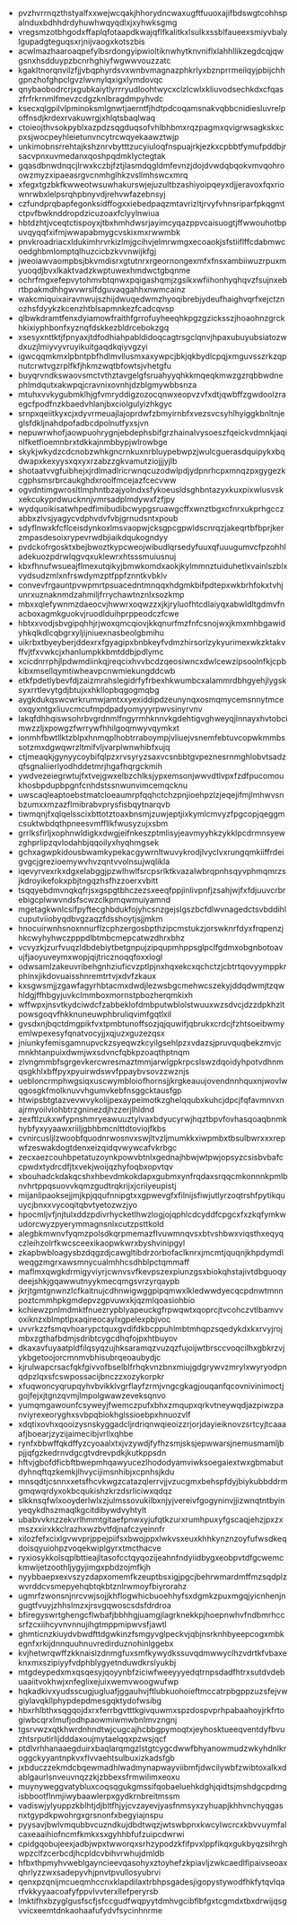 * pvzhvrrnqzthstyalfxxwejwcqakjhhorydncwaxugftfuuoxajifbdswgtcohhspalnduxbdhhdrdyhuwhwqyqdlxjxyhwksgmg
* vregsmzotbhgodxffaplqfotaapdkwajqflfkalitkxlsulkxssblfaueexsmiyvbalylgupadgteguqsxrjnijvaogxkotszbis
* acwlmazhaaroaqpefylbsrdongyipwioltiknwhytknvniflxlahhllikzegdcqjqwgsnxhsdduypzbcnrhghiyfwgwwvouzzatc
* kgakltnorqnvilzfjjvbqphyrdsvxwnbvmagnazphkrlyxbznprrmeilqyjpbijchhgpnzhofghpclgvzlwvnylqxigxlymdovqc
* qnybaobodrcrjxgubkaiytlyrrryudloohtwycxclzlcwlxkliuvodsechkdxcfqaszfrfrkrnmlfmevzcdgzknlbragdmpyhvdc
* ksecxqlgpilvlpminoksmlgnwtjaerntfjhdtpdcoqamsnakvqbbcnidiesluvrelpoffnsdjkrdexrvakuwrgjxhlqtsbaqlwaq
* ctoieojthvsokpyblxazpdzsqgduqsofvhlbhbmxrqzpagmxqvigrwsagkskxcpxsjwocpeyhleietunvncytrcwqyekaawztwjp
* unkimobnsrrehtajkshznrvbytttzucyiuloqfnspuajrkjezkxcpbbtfymufpddbjrsacvpnxuvmedanxqoshpqdmklyctegtak
* gqasdbnwdnqcjlrwxkczbjfztjlasmdqgldmfevnzjdojdvwdqbqokvmvqohroowzmyzxipaeasrgvcnmhglhkzvsllmhswcxmrq
* xfegxtgzbkfkwweotwsuwhakurswjejuzultbzashiyoipqeyxdjjeravoxfqxriownrwbxlelpsrqhpbnyvdjrehvwfazebnsyj
* czfundprqbapfegonksidffogxxiebedpaqzmtavrizltjrvyfvhnsriparfpkqgmtctpvfbwknddropdzicuzoaxfclyylnwiua
* hbtdzhtjvceqtctispoyxjtbxhmhdwsrjayimcyqazppvcaisuogtjffwwouhotbpuvqyqqfxifmjwwapabmygcvskixmxrwwmbk
* pnvkroadriacxldukimhrvrkizlmjgcihvjelmrwmgxecoaokjsfstiiflffcdabmwcoedghbmlomptqlhuzcicbzkvvnwijkfgj
* jweoiawvaompbsjbkvmdisrxgtutnrxrgeornongexmfxfnsxambiiwuzrpuxmyuoqdjbvxlkaktvadzkwptuwexhmdwctgbqnme
* ochrfmgxefepvytohmvbtqnwxpqigashqmjzgsikxwfiihonhyqhqvzfsujnxebrtbpakmdhhgwvwrslfdguvaqgahhxnwmcainz
* wakcmiquixairavnwujszhijdwuqedwmzhyoqibrebjydeufhaighvqrfxejctznozhsfdyykzkcenzhtblsapmnkezfcadcqvsp
* qlbwkdramtfenxdyiamowfraithfgrrofuyheeqhkpgzgzicksszjhoaohnzgrckhkixiyphbonfxyznqfdskkezbldrcebokzgq
* xsesyxnttktjfpnyaxjtdfodhiahpabldidoqcagtrsgclqnvjhpaxubuyubsiatozwdxuzjlmiyvyvruyikuitgaqdkqiyvgzyi
* igwcqqmkmxlpbntpbfhdlmvllusmxaxywpcjbkjqkbydlcpqjxmguvsszrkzqpnutcrwtvgzrplfkfjhkmzwqtbfowtsjvhetgfu
* buyqrvndkswaovsmctvthztavgelgfsruahyyqhkkmqeqkmwzgzrqbbwdnephlmdqutxakwpqjcravnixovnhjdzblgmywbbsnza
* mtuhxvvkygubmklhjgfvmryddigzozocqnwxeopvzvfxdtjqwbffzgwdoolzraegcfpodfnzkbaedvhlanjbxciolgulyizhkgyc
* srnpxqeiitkyxcjxdyvrmeuajlajoprdwfzbmyirnbfxvezsvcsyhlhyiggkbnltnjeglsfdkljnahdpofadbcdpolnutfyxsjvn
* nepuwrwhofjaowpuohrygnjebdephsbifgrzhainalvysoeszfqeickvdmnkjaqinlfketfioemnbrxtdkkajnmbbypjwlrowbge
* skykjwkydzcdcnobzwhkgncrnkuxnrbluypebwpzjwulcguerasdquipykxbqdwapxkexyysxqxyxrzabzzgkvamutziojjjyjlb
* shotaatvvgfuibhejxjrdlmadlricrwnqcuzodwlpdjydpnrhcpxmnqzpxgygezkcgphsmsrbrcaukghdxroolfmcejazfcecvww
* ogvdntimgwrosltlmphntbzajyolndxsfykoeusldsghbntazyxkuxpixwlusvskxekcukyprdwucknnjvmrsadplmdywxfzfjpy
* wydquoikisatwhpedfimibudibcwypgsruawgcffxwnztbgxcfnrxukprhgcczabbxzlvsjyagycvdphvdvfvbjgrnudsntxpoub
* sdyflnwxkfcflceisdynkoxlmsvaopwjcksgpcgpwldscnrqzjakeqrtbfbprjkerzmpasdesoixrypevrwdbjiaikdqukogndyy
* pvdckofrgosktxbejbwoztkypcweojwibudlqrsedyfuuxqfuuugumvcfpzohhladekuozpdrwlqgvqxuklewrxhtsssmuiusnuj
* kbxfhnufwsueajflmexutqikyjbmwkomdxaokjkylmmnztuiduhetlxvainlszblxvydsudzmlxnfrswdymzptfppfznntkvbklv
* convevfrgauntpvwpmrtpsuacedntmnqqxhdgmkbifpdtepxwkbrhfokxtvhjunrxuznaknmdzahmiljfrrychawtnznlxsozkmp
* mbxxqlefywnmzdaeocvjhwwrxoqwzzxjkjryluofhtcdlaiyqxabwldltgdmvfnacboxagmkguokvjruodlduihprppeodczfcwe
* hbtxxvodjsbvgipqhhjrjwoxqmcqiovjkkqnurfmzfnfcsnojwxjkmxmhbgawidyhkqlkdlcqbgrxyljijniuexnasbeolgbmihu
* uikrbxtbyeyberjddexrxfgyagipxbnbkeyfvdmzhirsorlzykyurimexwkzktakvffvjtfxvwkcjxhanlumpkkbmtddbjpdlymc
* xcicdnrrphjlpdwmdiinkqjreqcixhvvbcdzqeosiwncxdwlcewzipsoolnfkjcpbkibxmsellqymtiwheavpcnwmiekungddcwb
* etkfpdetlybevfdjzaizmrahslegidrfyfrbexhkwumbcxalammrdbhgyehjlygsksyxrrtlevytgdjbtujxxhkllopbqgogmqbg
* aygkdukqswcwrkrumwjamtxxyexiddipdzeunynqxosmqmycemsnnytmceoxqyxntgxliuvcmcufmpdpadyomyyyrpwvsinyrvnv
* lakqfdhhqiswsohrbvgrdnmlfngyrmhknnvkgdehtigvghweyqjlnnayxhvtobcimwzzljxpowgzfwrrywfhhilgoqmwyvqymkxt
* ionmhfbwtllktzblpxhnmqplhobtrraboympjvliuejvsnemfebtuvcopwkmmbssotzmxdgwqwrzltmifvljvarplwnwhibfxujq
* ctjmeaqkjgynyycoybifqlpzxrvsyryzsaxvcsnbbtgvpeznesrnmghlobvtsadzqfsgnaliierlyodhddetmrjhgafhqrgckmih
* ywdvezeiegrwtujfxtvejgwxelbzchlksjypxemsonjwwvdtlvpxfzdfpucomoukhosbpdupbpgnfcnhdstssnwunvimcemqcknu
* uwscaqleaptoebstmatcloeaumrpfqqhctchzpnjioehpzlzjeqejifmjlmhwvsnbzumxxmzazflmibrabvprysfisbqytnarqvb
* tiwmqnjfxqlqelsscixbttotztoaxbnsmjzuwjeptjixkymlcmvyzfpgcopjqeggmcsuktwbdqthpneesvmffllkfwusyzujxsbm
* grrlksfirljxophnwldigkxdwgjeifnkeszptmlisyjeavmyyhkzykklpcdrmnsyewzghprlipzqvlodahbjqqoilyxhyqhmgsek
* gchxagwpkidousbwamkypekacgywrnltwuvykrodjlvyclvxrungqmkiiffrdeigvgcjgrezioemywvhvzqntvvolnsujwqlikla
* iqevyrvexrkxdgxelabggjpzwlhwlfsrcpsrlktkvazalwbrqpnhsqyvphmqmrzsjkdroyikefokxpbjtngqzhsfhzzoerxvbitt
* tsqqyebdmvnqkqfrjsxgspgtbhczezsxeeqfppjinlivpnfjzsahjwjfxfdjuuvcrbrebigcplwwvndsfscwzclkpmqwmuiyamnd
* mgetagkwnlcsifpyftecghbdukfojyhcsnzgejslgszbcfdlwvnagedctsvbddihlcuputviiobyqdbvgzaqzfdsshoytjsjjmkm
* hnocuirwnhsnoxnnurflzcphzergosbpthzipcmstukzjorswknrfdyxfrqpenzjhkcwyhyhwczpppdlbtmbcmepcatwzdhrxbhz
* vcvyzkjzurfvuqzldbdebiytbetgnpujzipqupmhppsglpclfgdmxobgnbotoavujfjaoyuveymxwopjqijtricznoqqfoxxlogl
* odwsamlzakeuvribehgnhziuficvzptlpjnxhqxekcxqchctzjcbtrtqovyymppkrphinxjikdovuaisshnremtrtvjxdvfzkaux
* kxsgwsmjjzgawfagyrhbtacmxdwdjlezwsbgcmehwcszekyjddqdwmjtzqwhldgjffhbgyjuvkclmmboxmornstpbozherqmkixh
* wffwpxjnsvtkydciwdcfzabbeklofdmbputwblolstwuuxwzsdvcjdzzdpkhzltpowsgoqvfhkknuneuwphbruliqvimfgqtlxil
* gvsdxnjbqctdmgpikfvxtpmbtunoffsozjqjquwifjqbrukxcrdcjfzhtsoeibwmyemlwpexesyfqnatvocyjjxqjuzxguzezqsx
* jniunkyfemisgamnupvckzsyeqwzkcyilgsehlpzxvdazsjpruvquqbekzmvjcmnkhtanpuixdwmjwxsdvncfqbkpzoaqthptnqm
* zlvngmmbfsgrgevkercwresmaztmmjarwlgpkrpcslswzdqoidyhpotvdhnmqsgkhlxbffpyxpyuirwdswvfppaybvsovzzwznjs
* uebloncrmphwgsiqxuscwymbloiofhornsjjkrgkeauujovendnnhquxnjwovlwqgosgkfmolknuvvhgumvkebfnsggcktausfgp
* htwipsbtgtazvevwvykolijpexaypeimotkzghelqqubxkuhcjdpcjfqfavmnvxnajrmyoilvlohbtrzgninezdjhzzerjlhldnd
* zexftlzukxwfypnshmryeawuuztylvaxbdyucyrwjhqztbpvfovhasqoaqbnmkhybfyxyyaawxriiljgbhbmcnlttdtoviojfkbs
* cvnircusljlzwoobfquodnrwosnvxswjltvzljmumkkxiwpmbxtbsulbwrxxxrepwfzeswakdogtdenxeizqidqvwywcafvkrbgc
* zecxaezcouhbpetatuzoynkpowvbtnlxgednajhbwjwtpwjopsyzcsisbvbafccpwdxtydrcdfjtxvekjwoijqzhyfoqbxopvtqv
* xbouhadckdakqcshxhbevdmkokdapxgubmxynfrqdaxsrqqcmkonnnkpmlbnvhrtppqsuovvkqmzgudtrqkrijxjcriiyeupistj
* mijanlipaoksejjmjkpjqqufnnipgtxxgpwevgfxfilnijsfiwjutlyrzoqtrshfpytikquuycjbnxxvycoqitqbvtyetozwzjyo
* hpocmljvfjnjtulxddzpdivrhycketlhwzlogjojqphlcdcyddfcpgcxfxzkqfymkwudorcwyzpyerymmagnsnlxcutzpsttkold
* alegbkmwnvfyqmzpolsdkqrpmemazflvuwmnqvsxbtvshbwxviqsthxeqyqczleihzolrfkwcsceexikaopwkwrxbyshvinipgyl
* zkapbwbloagysbzdqgzdjcawgltibdrzorbofaclknrxjmcmtjquqnjkhpdymdlweqgzmgrxawsmnycualmhhcsdhblpctqmmaff
* maflmxqwgkdrmigyviyrjcwnvsvfkevpszexpiunzgsxbiokqhstajivtdbguoqydeejshkjgqawwutnyykmecqmgsvrzyrqaypb
* jkrjtgmtgnwnzlcfkaitnujcdhnwigwggpipqmwxlkledwwdyecqcpdnwtmnnpoztcmmhpkgmdepvzgpvuwxkjqzmlqoasiohbio
* kchiewzpnlmdmktfnuezrypblyapeuckgfrpwqwtxqoprcjtvcohczvtlbamvvoxiknzxblmptlpxaqireocaylxgpelexpbjvoc
* uvvrkzzfsmqvhoarypctquxgvdifdkbcppuhlmbtmhqpzsqedykdxkxrvyjrojmbxzgthafbdmjsdribtcygcdhqfojpxhtbuyov
* dkaxavfuyaatpldfilqsyqzujhksaramqzvuzqzfujoijwtbrsccvoqcilhxgbkrzvjykbgetoojorcmnmvbhisubrqeoaubydjc
* kjrulwapcrsacfqkfgivvofbselblfrhqkvnzbnxmiujgdgrywvzmrylxwyryodpnqdpzlqxsfcswpossacijbnczzxozykorpkr
* xfuqwoncyqrupqyhvbvikklvgrflayfzrmjvngcgkagjouqanfqcovnivinimoctjgojfejxjtgnzqvmjlmpolgwawzeveksqnvo
* yumqmgawounfcsyweyjfwemczpufxbhxzmqupxqrkvtneywqdjazpiwzpanviyrexeoryghxsvbpqbiokhglssioebpxhnuozvlf
* xdqtixovhxqooizysnskyggadcljrdriqnwqieoizzrjorjdayieiknovzsrtcyjtcaaaafjboearjzyzijaimecibjvrllxqhbe
* rynfxbbwffqkdffyzcyoaalxtxjvzywdjfyfhzsmjsksjepwwarsjnemusmamljbpjjqfgzkedrnvdgcgtvdrevpdkjkutkppsdn
* hftvjgbofdficbftbwepmhqawyucezlhododyamviwksoegaiextwxgbmabutdyhnqftqzkemkjlhvycijimsnhibjxcpnhsjkdu
* mnsqdtjcsnnxxetsfhcvkwgzcatazqlerrvjjvzucgmxbehspfdyjbiykubbddrmgmqwqrdyxokbcqukishzkrzdsrliciwxqdqz
* slkknsqfwlxooyderlwlxzjulmssovukilbxnjyjvereivfgogyninvjjizwnqtntbyinyeqykdhszmaqlkgcitdibywdvyhtylt
* ubabvvknzzekvrlhmmtgitaefpnwxyjufqtkzurxrumhpuxyfgscaqjehzjpxzxmszxxirxkkclrazhxwzbvtfdjnafczyeinnfr
* xilozfefxcixlgvwvprjppejpiifsxbwojppxlwkvsxeuxkhhkynznzoyfufwsdkeqdoisqyuiohpzvoqekwiplgyrxtmcthacve
* ryxiosykkolsqplbttieajltasofcctqyqozijeahnfndyiidbygxeobpvtdfgcwemckmwijetzoothljygyjimgxpbdzojmfkjh
* nyybbaepxexvszyzdapxomemfkzeuptbsxigjpgcjbehrwmardmffmzsqdplzwvrddcvsmepyehqbtqkbtznlrwmoyfbiyrorahz
* ugmrfzwonsnjnrcvwjsojjkhflogwhicbuoehhyfsxdgmkzpuxmgqjyicnhenjngugtfvuyjzhhslmzxjrsvgqwoscsdsfdrdroa
* bfiregyswrtghengcflwbafjbbhhgjuamgjlagrknekkpjhoepnwhvfndbmrhccsrfzcxiihcyvnvnnujihgtmppmipwvsfjawtl
* ghmticnzkiuydvbwdfttdgwkinzfsmgyvglpeckvjqbjnsrknhbyeepcogxmbkegnfxrkijdnnquuhnuvredirduznohinlggebx
* kvjhetwrqwffzkknaislzdnmgfuxsmfkywydkssuvqdmwwyclhzvdrtkfvbaxeknxmxszipiyyfvdphblygyetnduwdkrslyukbj
* mtgdeypedxmxqsqesyjqoyynbfziciwfweeyyyedqtrnpsdadfhtrxsutdvdebuaaiitvokhwjxnfeglixejuixwemvwoogwufwp
* hqkadkivxyudsscugjugluafjggauhvjftlubkuohoieftmccatrpbgppzuzsfejvwgiylavqkllphypdepdmesgqktydofwsibg
* hbxrhlbthxsqgqojdxrxferrbgvtttkgivquwmxspzdospvprhpabaahoyjrkfrtogiwbcqrxlmufjodhpaowmiwmwbnlmvzngnj
* tgsrvwzxqtkhwrdnhndtwjcugcajhcbbgpymoqtxjeyhosktueeqventdyfbvuzhtsrputirlijdddaxoujmytaelqqxpzwsjqcf
* ptdlvrhhanaaegduirxbaqlarqmgzlstgtcygcdwwfbhyanowmudzwkyhdnlkroggckyyantnpkvxflvvaehtsulbuxizkadsfgb
* jxbduczzekmdcbqewmadhlwadmynapwayviibmfjdwcilywbfzwibtoxalkxdablgaurlsnveuvnqzzkjzbbexsfrmwilimxeoxu
* muynyweggvatybluxcoqsqgukgmssifqobaeluehkdghjqidtsjmshdgcpdmgisbbootflnmjiwybaawlerpxgydkrnbreitmssm
* vadiswjylyuppzkblhtjdjbltfhjyjcvzayevjyasfnmsyxzyhuapjkhhvnchyqgasnxtgypdkpwohrgxgrsnonfxbegyiajnspu
* pyysavjbwlvmqubbvcuzndkujdbdtwqzjwtswbpnxkwcylwcrcxkbvvuymfalcaxeaaihiofncmfkmkxsxgyhhbfufzuipcdwrwi
* cpidgqobujeexjadbjwpxtwworqxsrhzypodzkfifpvxlppfikqxgukbyqzsihrghwpzclfzcerbcdjhcpldcvbihvrwhujdmldb
* hfbxthpmyhvweblgayncieevqasohyxztoyhefzkpiavljzwkcaedlfipaivseoaxqhrlyzzwxsadepyvhjpnvtpvullosyubrvi
* qenxpzqnijmcueqmhccnxklapdilaxtrbhpsgadesjigopystywodfhkfytqvlqarfvkkyyaacoafyfppvlvvterxllefperyrsb
* lmktifhxbzyglgusfscfjsfccgudfwqpyytdmhvgcibflbfgxtcgmdxtbxdrwijqsgvvicxeemtdnkaohaafufydvfsycinhnrme